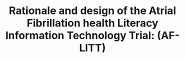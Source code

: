 ---
name: "Rationale And Design Of The Atrial"
title: "Rationale and design of the Atrial Fibrillation health Literacy Information Technology Trial: (AF-LITT)"
project: null
event: "Contemporary Clinical Trials, 62, 153-158"
authors:
- name: "Magnani, J."
- name: "Guhl, E."
- name: "Schlusser, C."
- name: "Henault, L."
- name: "Bickmore, T."
- name: "Kimani, E."
- name: "Orlow, M."
year: 2017
resources: null
external_url: null
draft: false
---